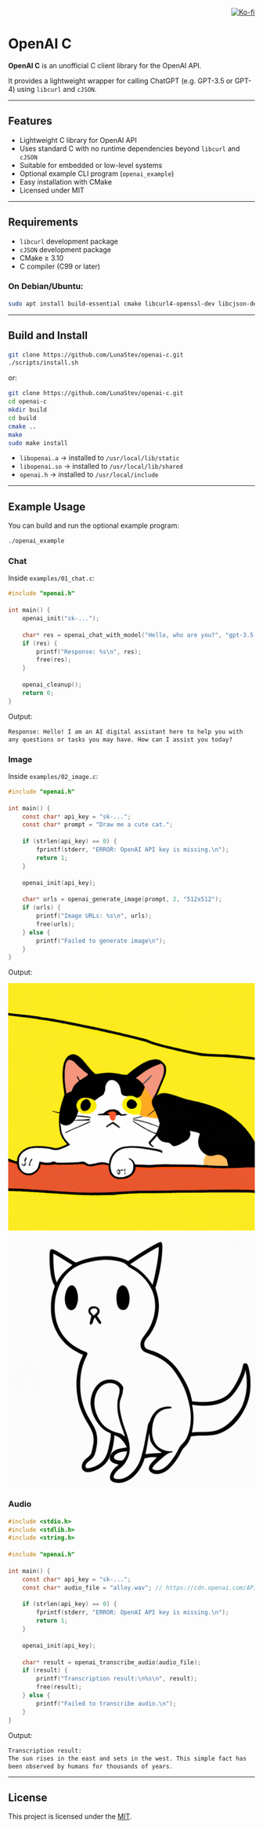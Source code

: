 <p align="right">
  <a href="https://ko-fi.com/lunasev" target="_blank">
    <img src="https://ko-fi.com/img/githubbutton_sm.svg" alt="Ko-fi" />
  </a>
</p>

# OpenAI C

**OpenAI C** is an unofficial C client library for the OpenAI API.

It provides a lightweight wrapper for calling ChatGPT (e.g. GPT-3.5 or GPT-4) using `libcurl` and `cJSON`.

---

## Features

- Lightweight C library for OpenAI API
- Uses standard C with no runtime dependencies beyond `libcurl` and `cJSON`
- Suitable for embedded or low-level systems
- Optional example CLI program (`openai_example`)
- Easy installation with CMake
- Licensed under MIT

---

## Requirements

- `libcurl` development package
- `cJSON` development package
- CMake ≥ 3.10
- C compiler (C99 or later)

### On Debian/Ubuntu:

```bash
sudo apt install build-essential cmake libcurl4-openssl-dev libcjson-dev
```

---

## Build and Install

```bash
git clone https://github.com/LunaStev/openai-c.git
./scripts/install.sh
```

or:

```bash
git clone https://github.com/LunaStev/openai-c.git
cd openai-c
mkdir build
cd build
cmake ..
make
sudo make install
```

- `libopenai.a` → installed to `/usr/local/lib/static`
- `libopenai.so` → installed to `/usr/local/lib/shared`
- `openai.h` → installed to `/usr/local/include`

---

## Example Usage

You can build and run the optional example program:

```bash
./openai_example
```

### Chat

Inside `examples/01_chat.c`:

```c
#include "openai.h"

int main() {
    openai_init("sk-...");

    char* res = openai_chat_with_model("Hello, who are you?", "gpt-3.5-turbo");
    if (res) {
        printf("Response: %s\n", res);
        free(res);
    }

    openai_cleanup();
    return 0;
}
```

Output:

```text
Response: Hello! I am an AI digital assistant here to help you with any questions or tasks you may have. How can I assist you today?
```

### Image

Inside `examples/02_image.c`:

```c
#include "openai.h"

int main() {
    const char* api_key = "sk-...";
    const char* prompt = "Draw me a cute cat.";

    if (strlen(api_key) == 0) {
        fprintf(stderr, "ERROR: OpenAI API key is missing.\n");
        return 1;
    }

    openai_init(api_key);

    char* urls = openai_generate_image(prompt, 2, "512x512");
    if (urls) {
        printf("Image URLs: %s\n", urls);
        free(urls);
    } else {
        printf("Failed to generate image\n");
    }
}
```

Output:

![02_image1.png](.github/image/02_image1.png)

![02_image2.png](.github/image/02_image2.png)


### Audio

```c
#include <stdio.h>
#include <stdlib.h>
#include <string.h>

#include "openai.h"

int main() {
    const char* api_key = "sk-...";
    const char* audio_file = "alloy.wav"; // https://cdn.openai.com/API/docs/audio/alloy.wav

    if (strlen(api_key) == 0) {
        fprintf(stderr, "ERROR: OpenAI API key is missing.\n");
        return 1;
    }

    openai_init(api_key);

    char* result = openai_transcribe_audio(audio_file);
    if (result) {
        printf("Transcription result:\n%s\n", result);
        free(result);
    } else {
        printf("Failed to transcribe audio.\n");
    }
}
```

Output:

```text
Transcription result:
The sun rises in the east and sets in the west. This simple fact has been observed by humans for thousands of years.
```

---

## License

This project is licensed under the [MIT](https://mit-license.org/).